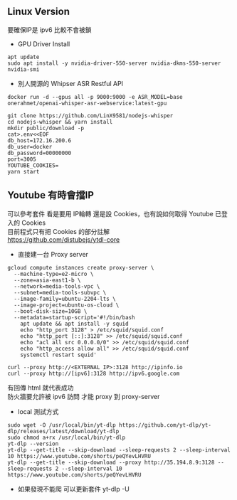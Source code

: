 
## Linux Version  
要確保IP是 ipv6 比較不會被鎖  
  
* GPU Driver Install  
```
apt update
sudo apt install -y nvidia-driver-550-server nvidia-dkms-550-server
nvidia-smi
```
  
* 別人開源的 Whipser ASR Restful API  
```
docker run -d --gpus all -p 9000:9000 -e ASR_MODEL=base onerahmet/openai-whisper-asr-webservice:latest-gpu
```
  
```
git clone https://github.com/LinX9581/nodejs-whisper
cd nodejs-whisper && yarn install
mkdir public/download -p
cat>.env<<EOF
db_host=172.16.200.6
db_user=docker
db_password=00000000
port=3005
YOUTUBE_COOKIES=
yarn start
```
  
## Youtube 有時會擋IP  
可以參考套件 看是要用 IP輪轉 還是設 Cookies，也有說如何取得 Youtube 已登入的 Cookies  
目前程式只有把 Cookies 的部分註解  
https://github.com/distubejs/ytdl-core  
  
* 直接建一台 Proxy server  
```
gcloud compute instances create proxy-server \
  --machine-type=e2-micro \
  --zone=asia-east1-b \
  --network=media-tools-vpc \
  --subnet=media-tools-subvpc \
  --image-family=ubuntu-2204-lts \
  --image-project=ubuntu-os-cloud \
  --boot-disk-size=10GB \
  --metadata=startup-script='#!/bin/bash
    apt update && apt install -y squid
    echo "http_port 3128" > /etc/squid/squid.conf
    echo "http_port [::]:3128" >> /etc/squid/squid.conf
    echo "acl all src 0.0.0.0/0" >> /etc/squid/squid.conf
    echo "http_access allow all" >> /etc/squid/squid.conf
    systemctl restart squid'

```

```
curl --proxy http://<EXTERNAL_IP>:3128 http://ipinfo.io
curl --proxy http://[ipv6]:3128 http://ipv6.google.com
```
有回傳 html 就代表成功  
防火牆要允許被 ipv6 訪問 才能 proxy 到 proxy-server  

* local 測試方式
```
sudo wget -O /usr/local/bin/yt-dlp https://github.com/yt-dlp/yt-dlp/releases/latest/download/yt-dlp
sudo chmod a+rx /usr/local/bin/yt-dlp
yt-dlp --version
yt-dlp --get-title --skip-download --sleep-requests 2 --sleep-interval 10 https://www.youtube.com/shorts/peQYevLHVRU
yt-dlp --get-title --skip-download --proxy http://35.194.8.9:3128 --sleep-requests 2 --sleep-interval 10 https://www.youtube.com/shorts/peQYevLHVRU
```

* 如果發現不能爬 可以更新套件
yt-dlp -U


